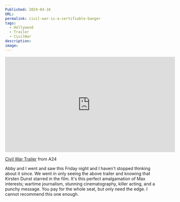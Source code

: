 ```yaml
---
Published: 2024-04-16
URL: 
permalink: civil-war-is-a-certifiable-banger
tags:
  - Hollywood
  - Trailer
  - CivilWar
description: 
image:
---
```

<div class=iframe-container>
<iframe width="560" height="315" src="https://www.youtube-nocookie.com/embed/cA4wVhs3HC0?si=jYwosAhH6kV_fP7O" title="YouTube video player" frameborder="0" allow="accelerometer; autoplay; clipboard-write; encrypted-media; gyroscope; picture-in-picture; web-share" referrerpolicy="strict-origin-when-cross-origin" allowfullscreen></iframe>
</div>

[Civil War Trailer](https://youtube.com/watch?v=cA4wVhs3HC0) from A24

Abby and I went and saw this Friday night and I haven't stopped thinking about it since. We went in only seeing the above trailer and knowing that Kirsten Dunst starred in the film. It's this perfect amalgamation of Max interests; wartime journalism, stunning cinematography, killer acting, and a punchy message. You pay for the whole seat, but only need the edge. I cannot recommend this one enough.